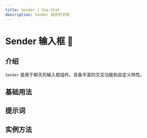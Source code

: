 ```yaml
---
title: Sender | Vue-Chat
description: Sender 组件的文档
---
```


# Sender 输入框 💭

## 介绍

`Sender` 是用于聊天的输入框组件。具备丰富的交互功能和自定义特性。

## 基础用法

<preview path="../demo/Sender/Basic.vue" title="基础用法" description="这是一个 Sender 输入框"></preview>

## 提示词

<preview path="../demo/Sender/Placeholder.vue" title="提示词" description="这是一个 Sender 输入框，并设置了提示词"></preview>

## 实例方法

<preview path="../demo/Sender/Methods.vue" title="实例方法" description="这是一个 Sender 输入框，并设置了提示词"></preview>
